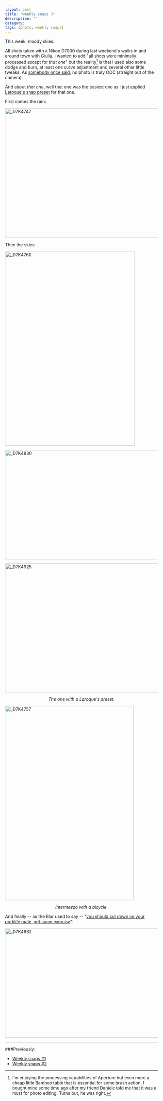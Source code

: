 ```yaml
---
layout: post
title: "weekly snaps 3"
description: ""
category: 
tags: [photo, weekly snaps]
---
```



This week, moody skies.

All shots taken with a Nikon D7000 during last weekend's walks in and around town with Giulia. I wanted to add "all shots were minimally processed except for *that one*" but the reality[^1] is that I used also some dodge and burn, at least one curve adjustment and several other little tweaks. As [somebody once said](http://www.laroquephoto.com/blog/2012/7/19/seeing-mono.html), no photo is truly OOC (straight out of the camera).

And about *that one*, well that one was the easiest one as I just applied [Laroque's snap preset](http://www.laroquephoto.com/blog/2011/7/14/dissecting-the-look-post-processing-in-aperture-3.html) for that one. 

First comes the rain:

<a href="http://www.flickr.com/photos/aadm/7653052794/" title="_D7K4747 by aadm, on Flickr"><img src="http://farm9.staticflickr.com/8291/7653052794_5b5ef04ce2_z.jpg" width="640" height="427" alt="_D7K4747"></a>

Then the skies:

<a href="http://www.flickr.com/photos/aadm/7653002156/" title="_D7K4760 by aadm, on Flickr"><img src="http://farm9.staticflickr.com/8024/7653002156_f4603624ce_z.jpg" width="427" height="640" alt="_D7K4760"></a>

<a href="http://www.flickr.com/photos/aadm/7652994890/" title="_D7K4830 by aadm, on Flickr"><img src="http://farm8.staticflickr.com/7133/7652994890_8439524f17_z.jpg" width="640" height="360" alt="_D7K4830"></a>

<a href="http://www.flickr.com/photos/aadm/7652966254/" title="_D7K4925 by aadm, on Flickr"><img src="http://farm9.staticflickr.com/8160/7652966254_5df94983a7_z.jpg" width="640" height="424" alt="_D7K4925"></a>

<center><i>The one with a Laroque's preset.</i></center>

<a href="http://www.flickr.com/photos/aadm/7653037162/" title="_D7K4757 by aadm, on Flickr"><img src="http://farm8.staticflickr.com/7122/7653037162_1635c8c6e4_z.jpg" width="424" height="640" alt="_D7K4757"></a>

<center><i>Intermezzo with a bicycle.</i></center>

And finally -- as the Blur used to say -- "[you should cut down on your porklife mate, get some exercise](http://www.youtube.com/watch?v=SIEsmGzo2UE)":

<a href="http://www.flickr.com/photos/aadm/7652989016/" title="_D7K4882 by aadm, on Flickr"><img src="http://farm9.staticflickr.com/8005/7652989016_6d192812f3_z.jpg" width="640" height="360" alt="_D7K4882"></a>

***

###Previously:

* [Weekly snaps #1](./2012-07-10-weekly-snaps-1.html)
* [Weekly snaps #2](./2012-07-19-weekly-snaps-2.html)


[^1]: I'm enjoying the processing capabilities of Aperture but even more a cheap little Bamboo table that is essential for some brush action. I bought mine some time ago after my friend Daniele told me that it was a must for photo editing. Turns out, he was right.


